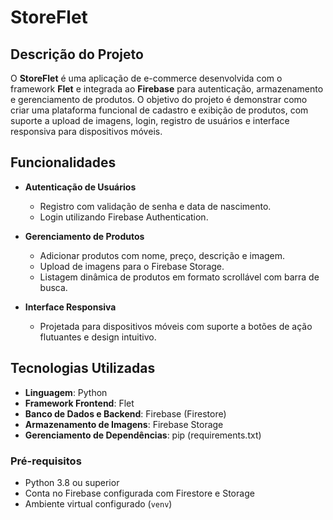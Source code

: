 # StoreFlet

## Descrição do Projeto

O **StoreFlet** é uma aplicação de e-commerce desenvolvida com o framework **Flet** e integrada ao **Firebase** para autenticação, armazenamento e gerenciamento de produtos. O objetivo do projeto é demonstrar como criar uma plataforma funcional de cadastro e exibição de produtos, com suporte a upload de imagens, login, registro de usuários e interface responsiva para dispositivos móveis.

## Funcionalidades

- **Autenticação de Usuários**
  - Registro com validação de senha e data de nascimento.
  - Login utilizando Firebase Authentication.

- **Gerenciamento de Produtos**
  - Adicionar produtos com nome, preço, descrição e imagem.
  - Upload de imagens para o Firebase Storage.
  - Listagem dinâmica de produtos em formato scrollável com barra de busca.

- **Interface Responsiva**
  - Projetada para dispositivos móveis com suporte a botões de ação flutuantes e design intuitivo.

## Tecnologias Utilizadas

- **Linguagem**: Python
- **Framework Frontend**: Flet
- **Banco de Dados e Backend**: Firebase (Firestore)
- **Armazenamento de Imagens**: Firebase Storage
- **Gerenciamento de Dependências**: pip (requirements.txt)

### Pré-requisitos

- Python 3.8 ou superior
- Conta no Firebase configurada com Firestore e Storage
- Ambiente virtual configurado (`venv`)

